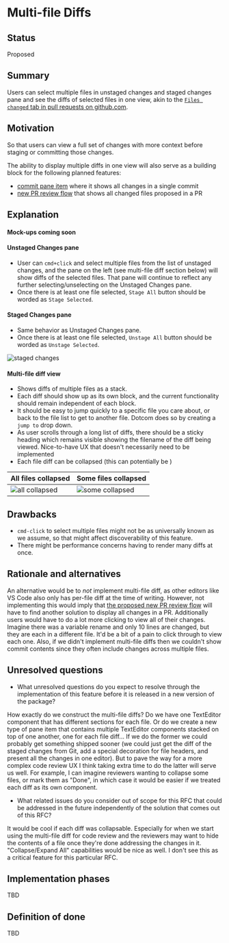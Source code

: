 # Multi-file Diffs

## Status

Proposed

## Summary

Users can select multiple files in unstaged changes and staged changes pane and see the diffs of selected files in one view, akin to the [`Files changed` tab in pull requests on github.com](https://github.com/atom/github/pull/1753/files).

## Motivation

So that users can view a full set of changes with more context before staging or committing those changes.

The ability to display multiple diffs in one view will also serve as a building block for the following planned features:
- [commit pane item](#1655) where it shows all changes in a single commit
- [new PR review flow](https://github.com/atom/github/blob/master/docs/rfcs/003-pull-request-review.md) that shows all changed files proposed in a PR


## Explanation

#### Mock-ups coming soon


#### Unstaged Changes pane
- User can `cmd+click` and select multiple files from the list of unstaged changes, and the pane on the left (see multi-file diff section below) will show diffs of the selected files. That pane will continue to reflect any further selecting/unselecting on the Unstaged Changes pane.
- Once there is at least one file selected, `Stage All` button should be worded as `Stage Selected`.

#### Staged Changes pane
- Same behavior as Unstaged Changes pane.
- Once there is at least one file selected, `Unstage All` button should be worded as `Unstage Selected`.

![staged changes](https://user-images.githubusercontent.com/378023/47497740-0a0b3200-d896-11e8-85af-7c644af9ca37.png)

#### Multi-file diff view

- Shows diffs of multiple files as a stack.
- Each diff should show up as its own block, and the current functionality should remain independent of each block.
- It should be easy to jump quickly to a specific file you care about, or back to the file list to get to another file. Dotcom does so by creating a `jump to` drop down.
- As user scrolls through a long list of diffs, there should be a sticky heading which remains visible showing the filename of the diff being viewed.
Nice-to-have UX that doesn't necessarily need to be implemented
- Each file diff can be collapsed (this can potentially be )

All files collapsed | Some files collapsed
--- | ---
![all collapsed](https://user-images.githubusercontent.com/378023/47497741-0a0b3200-d896-11e8-90b5-4153009f80b4.png) | ![some collapsed](https://user-images.githubusercontent.com/378023/47497742-0aa3c880-d896-11e8-9a20-cd3a722647f1.png)


## Drawbacks

- `cmd-click` to select multiple files might not be as universally known as we assume, so that might affect discoverability of this feature.
- There might be performance concerns having to render many diffs at once.

## Rationale and alternatives

An alternative would be to _not_ implement multi-file diff, as other editors like VS Code also only has per-file diff at the time of writing. However, not implementing this would imply that [the proposed new PR review flow](https://github.com/atom/github/blob/master/docs/rfcs/003-pull-request-review.md) will have to find another solution to display all changes in a PR. Additionally users would have to do a lot more clicking to view all of their changes. Imagine there was a variable rename and only 10 lines are changed, but they are each in a different file. It'd be a bit of a pain to click through to view each one. Also, if we didn't implement multi-file diffs then we couldn't show commit contents since they often include changes across multiple files.

## Unresolved questions

- What unresolved questions do you expect to resolve through the implementation of this feature before it is released in a new version of the package?

How exactly do we construct the multi-file diffs? Do we have one TextEditor component that has different sections for each file. Or do we create a new type of pane item that contains multiple TextEditor components stacked on top of one another, one for each file diff... If we do the former we could probably get something shipped sooner (we could just get the diff of the staged changes from Git, add a special decoration for file headers, and present all the changes in one editor). But to pave the way for a more complex code review UX I think taking extra time to do the latter will serve us well. For example, I can imagine reviewers wanting to collapse some files, or mark them as "Done", in which case it would be easier if we treated each diff as its own component.

- What related issues do you consider out of scope for this RFC that could be addressed in the future independently of the solution that comes out of this RFC?

It would be cool if each diff was collapsable. Especially for when we start using the multi-file diff for code review and the reviewers may want to hide the contents of a file once they're done addressing the changes in it. "Collapse/Expand All" capabilities would be nice as well. I don't see this as a critical feature for this particular RFC.

## Implementation phases
TBD

## Definition of done
TBD
